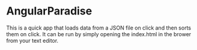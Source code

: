 # AngularParadise

This is a quick app that loads data from a JSON file on click and then sorts them on click. It can be run by simply opening the index.html in the brower from your text editor. 